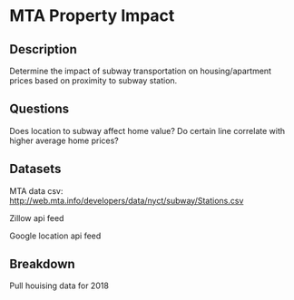 # MTA Property Impact


## Description
Determine the impact of subway transportation on housing/apartment prices based on proximity to subway station.

## Questions
Does location to subway affect home value?
Do certain line correlate with higher average home prices?

## Datasets
MTA data csv: http://web.mta.info/developers/data/nyct/subway/Stations.csv

Zillow api feed

Google location api feed

## Breakdown
Pull houising data for 2018
